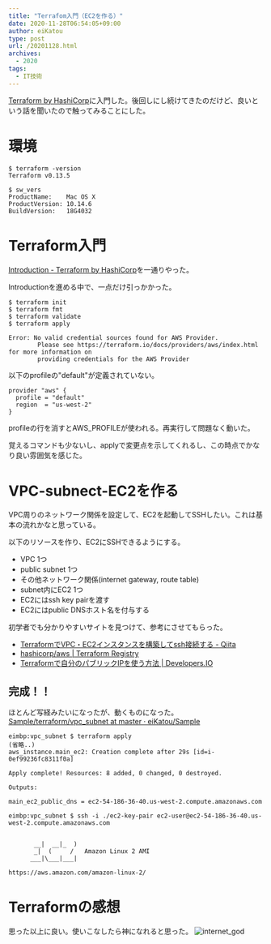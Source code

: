 ```yaml
---
title: "Terrafom入門（EC2を作る）"
date: 2020-11-28T06:54:05+09:00
author: eiKatou
type: post
url: /20201128.html
archives:
  - 2020
tags:
  - IT技術
---
```


[Terraform by HashiCorp](https://www.terraform.io/)に入門した。後回しにし続けてきたのだけど、良いという話を聞いたので触ってみることにした。

<!--more-->
# 環境
```shell
$ terraform -version
Terraform v0.13.5

$ sw_vers
ProductName:    Mac OS X
ProductVersion: 10.14.6
BuildVersion:   18G4032
```

# Terraform入門
[Introduction - Terraform by HashiCorp](https://www.terraform.io/intro/index.html)を一通りやった。

Introductionを進める中で、一点だけ引っかかった。
```shell
$ terraform init
$ terraform fmt
$ terraform validate
$ terraform apply

Error: No valid credential sources found for AWS Provider.
        Please see https://terraform.io/docs/providers/aws/index.html for more information on
        providing credentials for the AWS Provider
```

以下のprofileの"default"が定義されていない。
```shell
provider "aws" {
  profile = "default"
  region  = "us-west-2"
}
```

profileの行を消すとAWS_PROFILEが使われる。再実行して問題なく動いた。

覚えるコマンドも少ないし、applyで変更点を示してくれるし、この時点でかなり良い雰囲気を感じた。

# VPC-subnect-EC2を作る
VPC周りのネットワーク関係を設定して、EC2を起動してSSHしたい。これは基本の流れかなと思っている。

以下のリソースを作り、EC2にSSHできるようにする。
- VPC 1つ
- public subnet 1つ
- その他ネットワーク関係(internet gateway, route table)
- subnet内にEC2 1つ
- EC2にはssh key pairを渡す
- EC2にはpublic DNSホスト名を付与する

初学者でも分かりやすいサイトを見つけて、参考にさせてもらった。
- [TerraformでVPC・EC2インスタンスを構築してssh接続する - Qiita](https://qiita.com/kou_pg_0131/items/45cdde3d27bd75f1bfd5)
- [hashicorp/aws | Terraform Registry](https://registry.terraform.io/providers/hashicorp/aws/latest)
- [Terraformで自分のパブリックIPを使う方法 | Developers.IO](https://dev.classmethod.jp/articles/reference-my-pubic-ip-in-terraform/)

## 完成！！
ほとんど写経みたいになったが、動くものになった。  
[Sample/terraform/vpc_subnet at master · eiKatou/Sample](https://github.com/eiKatou/Sample/tree/master/terraform/vpc_subnet)

```shell
eimbp:vpc_subnet $ terraform apply
(省略..)
aws_instance.main_ec2: Creation complete after 29s [id=i-0ef99236fc8311f0a]

Apply complete! Resources: 8 added, 0 changed, 0 destroyed.

Outputs:

main_ec2_public_dns = ec2-54-186-36-40.us-west-2.compute.amazonaws.com

eimbp:vpc_subnet $ ssh -i ./ec2-key-pair ec2-user@ec2-54-186-36-40.us-west-2.compute.amazonaws.com


       __|  __|_  )
       _|  (     /   Amazon Linux 2 AMI
      ___|\___|___|

https://aws.amazon.com/amazon-linux-2/

```

# Terraformの感想
思った以上に良い。使いこなしたら神になれると思った。
![internet_god](/uploads/illustration/internet_god.png)
